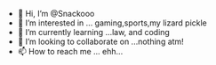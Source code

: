 - 👋 Hi, I’m @Snackooo
- 👀 I’m interested in ... gaming,sports,my lizard pickle
- 🌱 I’m currently learning ...law, and coding
- 💞️ I’m looking to collaborate on ...nothing atm!
- 📫 How to reach me ... ehh...

<!---
Snackooo/Snackooo is a ✨ special ✨ repository because its `README.md` (this file) appears on your GitHub profile.
You can click the Preview link to take a look at your changes.
--->
